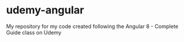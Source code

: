 # udemy-angular
My repository for my code created following the Angular 8 - Complete Guide class on Udemy
